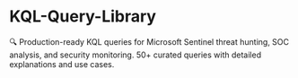 # KQL-Query-Library
🔍 Production-ready KQL queries for Microsoft Sentinel threat hunting, SOC analysis, and security monitoring. 50+ curated queries with detailed explanations and use cases.
